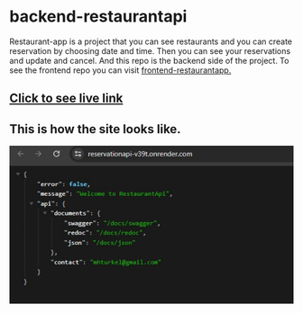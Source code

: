 # backend-restaurantapi

Restaurant-app is a project that you can see restaurants and you can create reservation by choosing date and time. Then you can see your reservations and update and cancel. And this repo is the backend side of the project. To see the frontend repo you can visit [frontend-restaurantapp.](https://github.com/Hasan-Turkel/frontend-restaurantapp) <br>

## [Click to see live link](https://reservationapi-v39t.onrender.com)

## This is how the site looks like.

![./reservationapi.jpg](./reservationapi.jpg)
